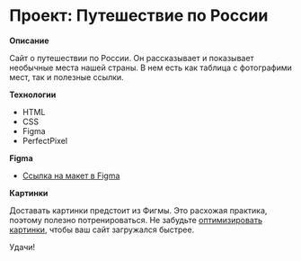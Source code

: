 # Проект: Путешествие по России

**Описание**

Сайт о путешествии по России. Он рассказывает и показывает необычные места нашей страны. В нем есть как таблица с фотографими мест, так и полезные ссылки.

**Технологии**

* HTML
* CSS
* Figma
* PerfectPixel

**Figma**

* [Ссылка на макет в Figma](https://www.figma.com/file/5S2WSbEFL6awjVWJ0NWL8Q/Sprint-3_-Russia-_-desktop-mobile?node-id=28503%3A0)

**Картинки**

Доставать картинки предстоит из Фигмы. Это расхожая практика, поэтому полезно потренироваться.
Не забудьте [оптимизировать картинки](https://tinypng.com/), чтобы ваш сайт загружался быстрее.

Удачи!
